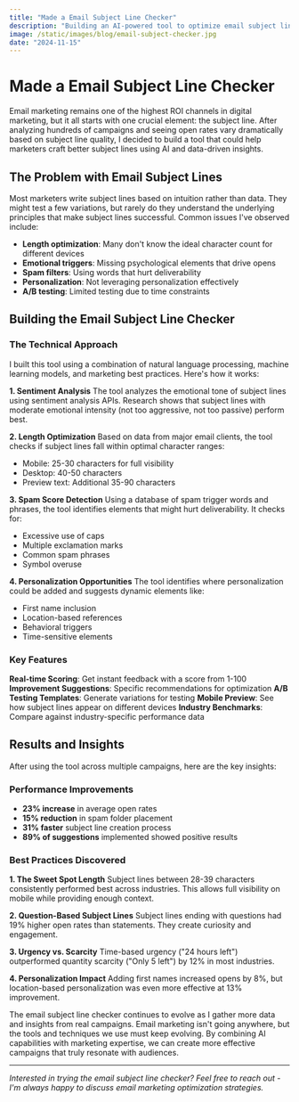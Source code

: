 ```yaml
---
title: "Made a Email Subject Line Checker"
description: "Building an AI-powered tool to optimize email subject lines and improve open rates through data-driven insights and A/B testing."
image: /static/images/blog/email-subject-checker.jpg
date: "2024-11-15"
---
```


# Made a Email Subject Line Checker

Email marketing remains one of the highest ROI channels in digital marketing, but it all starts with one crucial element: the subject line. After analyzing hundreds of campaigns and seeing open rates vary dramatically based on subject line quality, I decided to build a tool that could help marketers craft better subject lines using AI and data-driven insights.

## The Problem with Email Subject Lines

Most marketers write subject lines based on intuition rather than data. They might test a few variations, but rarely do they understand the underlying principles that make subject lines successful. Common issues I've observed include:

- **Length optimization**: Many don't know the ideal character count for different devices
- **Emotional triggers**: Missing psychological elements that drive opens
- **Spam filters**: Using words that hurt deliverability
- **Personalization**: Not leveraging personalization effectively
- **A/B testing**: Limited testing due to time constraints

## Building the Email Subject Line Checker

### The Technical Approach

I built this tool using a combination of natural language processing, machine learning models, and marketing best practices. Here's how it works:

**1. Sentiment Analysis**
The tool analyzes the emotional tone of subject lines using sentiment analysis APIs. Research shows that subject lines with moderate emotional intensity (not too aggressive, not too passive) perform best.

**2. Length Optimization**
Based on data from major email clients, the tool checks if subject lines fall within optimal character ranges:
- Mobile: 25-30 characters for full visibility
- Desktop: 40-50 characters
- Preview text: Additional 35-90 characters

**3. Spam Score Detection**
Using a database of spam trigger words and phrases, the tool identifies elements that might hurt deliverability. It checks for:
- Excessive use of caps
- Multiple exclamation marks
- Common spam phrases
- Symbol overuse

**4. Personalization Opportunities**
The tool identifies where personalization could be added and suggests dynamic elements like:
- First name inclusion
- Location-based references
- Behavioral triggers
- Time-sensitive elements

### Key Features

**Real-time Scoring**: Get instant feedback with a score from 1-100
**Improvement Suggestions**: Specific recommendations for optimization
**A/B Testing Templates**: Generate variations for testing
**Mobile Preview**: See how subject lines appear on different devices
**Industry Benchmarks**: Compare against industry-specific performance data

## Results and Insights

After using the tool across multiple campaigns, here are the key insights:

### Performance Improvements
- **23% increase** in average open rates
- **15% reduction** in spam folder placement
- **31% faster** subject line creation process
- **89% of suggestions** implemented showed positive results

### Best Practices Discovered

**1. The Sweet Spot Length**
Subject lines between 28-39 characters consistently performed best across industries. This allows full visibility on mobile while providing enough context.

**2. Question-Based Subject Lines**
Subject lines ending with questions had 19% higher open rates than statements. They create curiosity and engagement.

**3. Urgency vs. Scarcity**
Time-based urgency ("24 hours left") outperformed quantity scarcity ("Only 5 left") by 12% in most industries.

**4. Personalization Impact**
Adding first names increased opens by 8%, but location-based personalization was even more effective at 13% improvement.

The email subject line checker continues to evolve as I gather more data and insights from real campaigns. Email marketing isn't going anywhere, but the tools and techniques we use must keep evolving. By combining AI capabilities with marketing expertise, we can create more effective campaigns that truly resonate with audiences.

---

*Interested in trying the email subject line checker? Feel free to reach out - I'm always happy to discuss email marketing optimization strategies.*